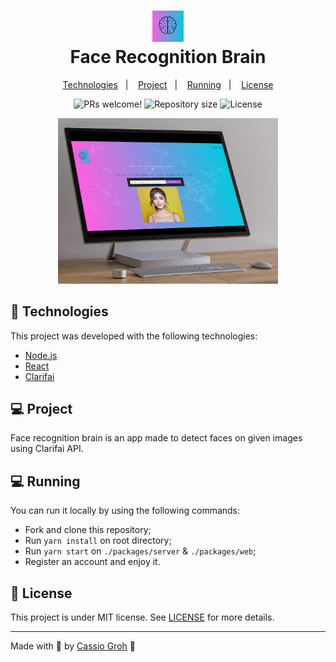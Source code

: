 <h1 align="center">
    <img alt="Face recognition brain" title="Face recognition brain" src=".github/logo.png" width="50px" /> </br>
    Face Recognition Brain
</h1>

<p align="center">
  <a href="#-technologies">Technologies</a>&nbsp;&nbsp;&nbsp;|&nbsp;&nbsp;&nbsp;
  <a href="#-project">Project</a>&nbsp;&nbsp;&nbsp;|&nbsp;&nbsp;&nbsp;
  <a href="#-running">Running</a>&nbsp;&nbsp;&nbsp;|&nbsp;&nbsp;&nbsp;
  <a href="#memo-license">License</a>
</p>

<p align="center">
 <img src="https://img.shields.io/static/v1?label=PRs&message=welcome&color=04C8DE&labelColor=000000" alt="PRs welcome!" />

  <img alt="Repository size" src="https://img.shields.io/github/repo-size/cassiogroh/Face-recognition?color=04C8DE&labelColor=000000">

  <img alt="License" src="https://img.shields.io/static/v1?label=license&message=MIT&color=04C8DE&labelColor=000000">
</p>

<p align="center">
  <img alt="Face recognition" src=".github/mockup.png" width="70%">
</p>

## 🚀 Technologies

This project was developed with the following technologies:

- [Node.js](https://nodejs.org/en/)
- [React](https://reactjs.org)
- [Clarifai](https://www.clarifai.com/)

## 💻 Project

Face recognition brain is an app made to detect faces on given images using Clarifai API.

## 💻 Running

You can run it locally by using the following commands:

- Fork and clone this repository;
- Run ```yarn install``` on root directory;
- Run ```yarn start``` on `./packages/server` & `./packages/web`;
- Register an account and enjoy it.

## :memo: License

This project is under MIT license. See [LICENSE](LICENSE.md) for more details.

---

Made with 💙 by [Cassio Groh](https://www.linkedin.com/in/cassiogroh/) :wave:
